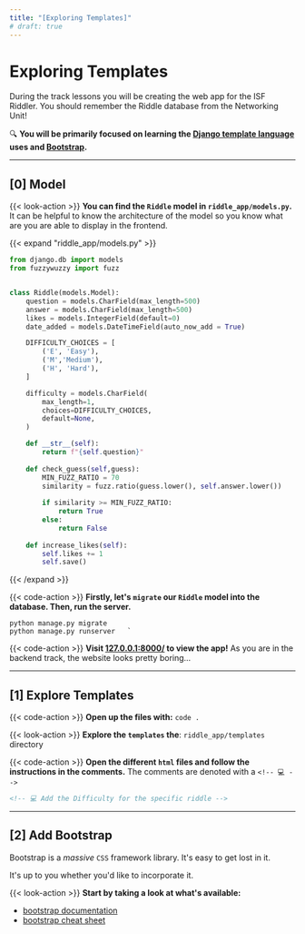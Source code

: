 ```yaml
---
title: "[Exploring Templates]"
# draft: true
---
```


# Exploring Templates

During the track lessons you will be creating the web app for the ISF Riddler. You should remember the Riddle database from the Networking Unit! 

🔍 **You will be primarily focused on learning the [Django template language](https://docs.djangoproject.com/en/4.1/ref/templates/language/) uses and [Bootstrap](https://getbootstrap.com/docs/5.0/layout/containers/).**

---


## [0] Model

{{< look-action >}} **You can find the `Riddle` model in `riddle_app/models.py`.** It can be helpful to know the architecture of the model so you know what are you are able to display in the frontend.

{{< expand "riddle_app/models.py" >}}

```python
from django.db import models
from fuzzywuzzy import fuzz


class Riddle(models.Model):
    question = models.CharField(max_length=500)
    answer = models.CharField(max_length=500)
    likes = models.IntegerField(default=0)
    date_added = models.DateTimeField(auto_now_add = True)

    DIFFICULTY_CHOICES = [
        ('E', 'Easy'),
        ('M','Medium'),
        ('H', 'Hard'),
    ]

    difficulty = models.CharField(
        max_length=1,
        choices=DIFFICULTY_CHOICES,
        default=None,
    )

    def __str__(self):
        return f"{self.question}"
    
    def check_guess(self,guess):
        MIN_FUZZ_RATIO = 70
        similarity = fuzz.ratio(guess.lower(), self.answer.lower())
        
        if similarity >= MIN_FUZZ_RATIO:
            return True
        else:
            return False
        
    def increase_likes(self):
        self.likes += 1
        self.save()
```

{{< /expand >}}

{{< code-action >}} **Firstly, let's `migrate` our `Riddle` model into the database. Then, run the server.**
```shell
python manage.py migrate
python manage.py runserver   `
```

{{< code-action >}} **Visit [127.0.0.1:8000/](http://127.0.0.1:8000/) to view the app!** As you are in the backend track, the website looks pretty boring...

---


## [1] Explore Templates

{{< code-action >}} **Open up the files with:** `code .`

{{< look-action >}} **Explore the `templates`  the**: `riddle_app/templates` directory 

{{< code-action >}} **Open the different `html` files and follow the instructions in the comments.** The comments are denoted with a `<!-- 💻 -->`
```html
<!-- 💻 Add the Difficulty for the specific riddle -->
```

--- 

## [2] Add Bootstrap

Bootstrap is a *massive* `CSS` framework library. It's easy to get lost in it. 

It's up to you whether you'd like to incorporate it. 

{{< look-action >}} **Start by taking a look at what's available:** 
- [bootstrap documentation](https://getbootstrap.com/docs/5.0/layout/containers/)
- [bootstrap cheat sheet](https://getbootstrap.com/docs/5.0/examples/cheatsheet/)
